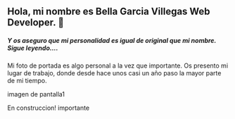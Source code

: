 ## Hola, mi nombre es Bella Garcia Villegas Web Developer. 👋

##### Y os aseguro que mi personalidad es igual de original que mi nombre. Sigue leyendo....

Mi foto de portada es algo personal a la vez que importante. Os presento mi lugar de trabajo, donde desde hace unos casi un año paso la mayor parte de mi tiempo.

imagen de pantalla1

<!--
**bellita85/bellita85** is a ✨ _special_ ✨ repository because its `README.md` (this file) appears on your GitHub profile.

Here are some ideas to get you started:

- 🔭 I’m currently working on ...
- 🌱 I’m currently learning ...
- 👯 I’m looking to collaborate on ...
- 🤔 I’m looking for help with ...
- 💬 Ask me about ...
- 📫 How to reach me: ...
- 😄 Pronouns: ...
- ⚡ Fun fact: ...
-->

En construccion! importante
